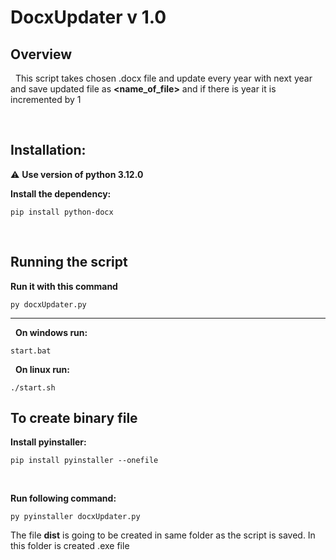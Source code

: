 # DocxUpdater v 1.0

## Overview
&nbsp;
This script takes chosen .docx file and update every year with next year and save updated file as **<name_of_file>** and if there is year it is incremented by 1

&nbsp;

## Installation:

:warning: **Use version of python 3.12.0**

<b>Install the dependency:</b>
```
pip install python-docx
```
</br>

## Running the script

**Run it with this command**
```
py docxUpdater.py
```
___
&nbsp;
**On windows run:**
```
start.bat
```
&nbsp;
**On linux run:**
```
./start.sh
```


## To create binary file

**Install pyinstaller:**

```
pip install pyinstaller --onefile
```
&nbsp;

**Run following command:**

```
py pyinstaller docxUpdater.py
```

The file **dist** is going to be created in same folder as the script is saved. In this folder is created .exe file










